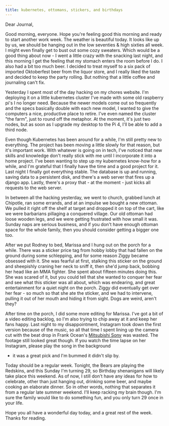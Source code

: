 ```yaml
---
title: kubernetes, ottomans, stickers, and birthdays
---
```


Dear Journal,

Good morning, everyone. Hope you're feeling good this morning and ready
to start another work week. The weather is beautiful today. It looks
like up by us, we should be hanging out in the low seventies & high
sixties all week. I might even finally get to bust out some cozy
sweaters. Which would be a good thing about now - I went a little crazy
with the snacking last night, and this morning I get the feeling that my
stomach enters the room before I do. I also had a bit too much beer. I
decided to treat myself to a six pack of imported Oktoberfest beer from
the liquor store, and I really liked the taste and decided to keep the
party rolling. But nothing that a little coffee and journaling can't
fix.

Yesterday I spent most of the day hacking on my chores website. I'm
deploying it on a little kubernetes cluster I've made with some old
raspberry pi's I no longer need. Because the newer models come out so
frequently and the specs basically double with each new model, I wanted
to give the computers a nice, productive place to retire. I've even
named the cluster "the farm", just to round off the metaphor. At the
moment, it's just two nodes, but as soon as I upgrade my desktop to the
Pi 4, I'll be able to add a third node.

Even though Kubernetes has been around for a while, I'm still pretty new
to everything. The project has been moving a little slowly for that
reason, but it's important work. With whatever is going on in tech, I've
noticed that new skills and knowledge don't really stick with me until I
incorporate it into a home project. I've been wanting to step up my
kubernetes know-how for a while, and I'm grateful that I finally have
the time and a good project for it. Last night I finally got everything
stable. The database is up and running, saving data to a persistent
disk, and there's a web server that fires up a django app. Lastly,
there's a proxy that - at the moment - just kicks all requests to the
web server.

In between all the hacking yesterday, we went to church, grabbed lunch
at Chipotle, ran some errands, and at an impulse we bought a new
ottoman. We pulled it right off the shelf at target and dropped it on
top of the cart, like we were barbarians pillaging a conquered village.
Our old ottoman had loose wooden legs, and we were getting frustrated
with how small it was. Sunday naps are serious business, and if you
don't have enough ottoman space for the whole family, then you should
consider getting a bigger one too.

After we put Rodney to bed, Marissa and I hung out on the porch for a
while. There was a sticker price tag from hobby lobby that had fallen on
the ground during some schlepping, and for some reason Ziggy became
obsessed with it. She was fearful at first, stalking this sticker on the
ground and sheepishly craning her neck to sniff it, then she'd jump
back, bobbing her head like an MMA fighter. She spent about fifteen
minutes doing this. She was scared of it, but you could tell that she
wanted to conquer her fear and see what this sticker was all about,
which was endearing, and great entertainment for a quiet night on the
porch. Ziggy did eventually get over her fear - so much so that she ate
the sticker, and we had to intervene, pulling it out of her mouth and
hiding it from sight. Dogs are weird, aren't they?

After time on the porch, I did some more editing for Marissa. I've got a
bit of a video editing backlog, so I'm also trying to chip away at it
and keep her fans happy. Last night to my disappointment, Instagram took
down the first version because of the music, so all that time I spent
lining up the camera cut with the beat drop in Frank Ocean's [Mitsubishi
Sony] was wasted. The footage still looked great though. If you watch
the time lapse on her Instagram, please play the song in the background
- it was a great pick and I'm bummed it didn't slip by.

Today should be a regular week. Tonight, the Bears are playing the
Redskins, and this Sunday I'm turning 29, so Birthday shenanigans will
likely take place this weekend. As of now, I still don't have any ideas
for how to celebrate, other than just hanging out, drinking some beer,
and maybe cooking an elaborate dinner. So in other words, nothing that
separates it from a regular late summer weekend. I'll keep racking my
brain though. I'm sure the family would like to do something fun, and
you only turn 29 once in your life.

Hope you all have a wonderful day today, and a great rest of the week.
Thanks for reading.

  [Mitsubishi Sony]: https://www.youtube.com/watch?v=EJqhgU1WQb8

